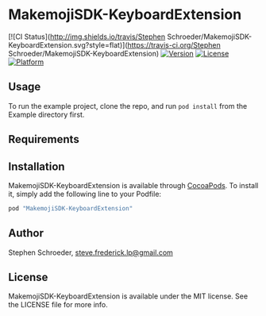 # MakemojiSDK-KeyboardExtension

[![CI Status](http://img.shields.io/travis/Stephen Schroeder/MakemojiSDK-KeyboardExtension.svg?style=flat)](https://travis-ci.org/Stephen Schroeder/MakemojiSDK-KeyboardExtension)
[![Version](https://img.shields.io/cocoapods/v/MakemojiSDK-KeyboardExtension.svg?style=flat)](http://cocoapods.org/pods/MakemojiSDK-KeyboardExtension)
[![License](https://img.shields.io/cocoapods/l/MakemojiSDK-KeyboardExtension.svg?style=flat)](http://cocoapods.org/pods/MakemojiSDK-KeyboardExtension)
[![Platform](https://img.shields.io/cocoapods/p/MakemojiSDK-KeyboardExtension.svg?style=flat)](http://cocoapods.org/pods/MakemojiSDK-KeyboardExtension)

## Usage

To run the example project, clone the repo, and run `pod install` from the Example directory first.

## Requirements

## Installation

MakemojiSDK-KeyboardExtension is available through [CocoaPods](http://cocoapods.org). To install
it, simply add the following line to your Podfile:

```ruby
pod "MakemojiSDK-KeyboardExtension"
```

## Author

Stephen Schroeder, steve.frederick.lp@gmail.com

## License

MakemojiSDK-KeyboardExtension is available under the MIT license. See the LICENSE file for more info.

